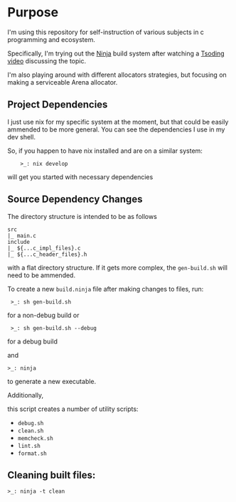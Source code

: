 # Purpose
I'm using this repository for self-instruction of various subjects in c programming and ecosystem.

Specifically, I'm trying out the [Ninja](https://ninja-build.org/manual.html#_syntax_example) build system after watching a [Tsoding](https://www.youtube.com/@TsodingDaily) [video](https://www.youtube.com/watch?v=Z8znH5Grz7I) discussing the topic.

I'm also playing around with different allocators strategies, but focusing on making a serviceable Arena allocator.

## Project Dependencies
I just use nix for my specific system at the moment, but that could be easily ammended to be more general. You can see the dependencies I use in my dev shell.

So, if you happen to have nix installed and are on a similar system:
```
    >_: nix develop
```
will get you started with necessary dependencies

## Source Dependency Changes
The directory structure is intended to be as follows
```
src
|_ main.c
include
|_ ${...c_impl_files}.c
|_ ${...c_header_files}.h
```
with a flat directory structure. If it gets more complex, the `gen-build.sh` will need to be ammended.

To create a new `build.ninja` file after making changes to files, run:
```
 >_: sh gen-build.sh
```
for a non-debug build
or
```
 >_: sh gen-build.sh --debug
```
for a debug build

and
```
>_: ninja
```

to generate a new executable.

Additionally, 

this script creates a number of utility scripts:
- `debug.sh`
- `clean.sh`
- `memcheck.sh`
- `lint.sh`
- `format.sh`

## Cleaning built files:
```
>_: ninja -t clean
```
